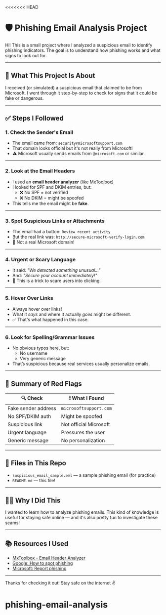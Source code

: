<<<<<<< HEAD
# 🛡️ Phishing Email Analysis Project

Hi! This is a small project where I analyzed a suspicious email to identify phishing indicators. The goal is to understand how phishing works and what signs to look out for.

---

## 🧪 What This Project Is About

I received (or simulated) a suspicious email that claimed to be from Microsoft. I went through it step-by-step to check for signs that it could be fake or dangerous.

---

## ✅ Steps I Followed

### 1. Check the Sender's Email
- The email came from: `security@microsoftsupport.com`
- That domain looks official but it's not really from Microsoft!
- ⚠️ Microsoft usually sends emails from `@microsoft.com` or similar.

---

### 2. Look at the Email Headers
- I used an **email header analyzer** (like [MxToolbox](https://mxtoolbox.com/EmailHeaders.aspx))
- I looked for SPF and DKIM entries, but:
  - ❌ No SPF = not verified
  - ❌ No DKIM = might be spoofed
- This tells me the email might be **fake**.

---

### 3. Spot Suspicious Links or Attachments
- The email had a button: `Review recent activity`
- But the real link was: `http://secure-microsoft-verify-login.com`
- 🚨 Not a real Microsoft domain!

---

### 4. Urgent or Scary Language
- It said: *"We detected something unusual..."*
- And: *"Secure your account immediately!"*
- 🧠 This is a trick to scare users into clicking.

---

### 5. Hover Over Links
- Always hover over links!
- What it *says* and where it actually *goes* might be different.
- ✅ That's what happened in this case.

---

### 6. Look for Spelling/Grammar Issues
- No obvious typos here, but:
  - No username
  - Very generic message
- That’s suspicious because real services usually personalize emails.

---

## 🚨 Summary of Red Flags

| 🔍 Check                  | ❗ What I Found |
|--------------------------|----------------|
| Fake sender address      | `microsoftsupport.com` |
| No SPF/DKIM auth         | Might be spoofed |
| Suspicious link          | Not official Microsoft |
| Urgent language          | Pressures the user |
| Generic message          | No personalization |

---

## 📁 Files in This Repo

- `suspicious_email_sample.eml` — a sample phishing email (for practice)
- `README.md` — this file!

---

## 🙋‍♂️ Why I Did This

I wanted to learn how to analyze phishing emails. This kind of knowledge is useful for staying safe online — and it's also pretty fun to investigate these scams!

---

## 📚 Resources I Used

- [MxToolbox - Email Header Analyzer](https://mxtoolbox.com/EmailHeaders.aspx)
- [Google: How to spot phishing](https://support.google.com/mail/answer/8253)
- [Microsoft: Report phishing](https://www.microsoft.com/en-us/security/portal/mmpc/shared/report.aspx)

---

Thanks for checking it out! Stay safe on the internet ✌️

# phishing-email-analysis

